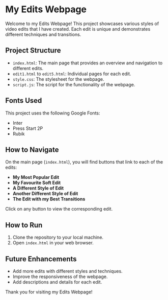 # My Edits Webpage

Welcome to my Edits Webpage! This project showcases various styles of video edits that I have created. Each edit is unique and demonstrates different techniques and transitions.

## Project Structure

- `index.html`: The main page that provides an overview and navigation to different edits.
- `edit1.html` to `edit5.html`: Individual pages for each edit.
- `style.css`: The stylesheet for the webpage.
- `script.js`: The script for the functionality of the webpage.

## Fonts Used

This project uses the following Google Fonts:
- Inter
- Press Start 2P
- Rubik

## How to Navigate

On the main page (`index.html`), you will find buttons that link to each of the edits:
- **My Most Popular Edit**
- **My Favourite Soft Edit**
- **A Different Style of Edit**
- **Another Different Style of Edit**
- **The Edit with my Best Transitions**

Click on any button to view the corresponding edit.

## How to Run

1. Clone the repository to your local machine.
2. Open `index.html` in your web browser.

## Future Enhancements

- Add more edits with different styles and techniques.
- Improve the responsiveness of the webpage.
- Add descriptions and details for each edit.

Thank you for visiting my Edits Webpage!
